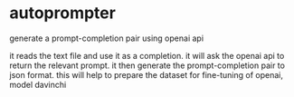 # autoprompter
generate a prompt-completion pair using openai api

it reads the text file and use it as a completion. it will ask the openai api to return the relevant prompt.
it then generate the prompt-completion pair to json format.
this will help to prepare the dataset for fine-tuning of openai, model davinchi
